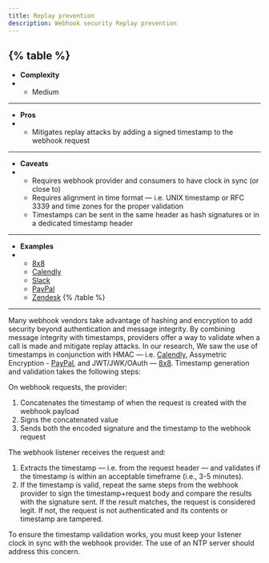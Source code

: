 ```yaml
---
title: Replay prevention
description: Webhook security Replay prevention 
--- 
```


{% table %}
---
* **Complexity**
* - Medium
---
* **Pros**
* - Mitigates replay attacks by adding a signed timestamp to the webhook request
---
* **Caveats**
* - Requires webhook provider and consumers to have clock in sync (or close to)
  - Requires alignment in time format — i.e. UNIX timestamp or RFC 3339 and time zones for the proper validation
  - Timestamps can be sent in the same header as hash signatures or in a dedicated timestamp header
---
* **Examples**
* - [8x8](https://developer.8x8.com/contactcenter/docs/verify-webhook-callbacks)
  - [Calendly](https://developer.calendly.com/api-docs/ZG9jOjM2MzE2MDM4-webhook-signatures)
  - [Slack](https://api.slack.com/authentication/verifying-requests-from-slack)
  - [PayPal](https://developer.paypal.com/api/rest/webhooks/#link-eventheadervalidation)
  - [Zendesk](https://developer.zendesk.com/documentation/event-connectors/webhooks/verifying/)
{% /table %}
---

Many webhook vendors take advantage of hashing and encryption to add security beyond authentication and message integrity. By combining message integrity with timestamps, providers offer a way to validate when a call is made and mitigate replay attacks. In our research, We saw the use of timestamps in conjunction with HMAC — i.e. [Calendly](https://developer.calendly.com/api-docs/ZG9jOjM2MzE2MDM4-webhook-signatures), Assymetric Encryption - [PayPal](https://developer.paypal.com/api/rest/webhooks/#link-eventheadervalidation), and JWT/JWK/OAuth — [8x8](https://developer.8x8.com/contactcenter/docs/verify-webhook-callbacks). Timestamp generation and validation takes the following steps:

On webhook requests, the provider:

1. Concatenates the timestamp of when the request is created with the webhook payload
1. Signs the concatenated value
1. Sends both the encoded signature and the timestamp to the webhook request

The webhook listener receives the request and:

1. Extracts the timestamp — i.e. from the request header — and validates if the timestamp is within an acceptable timeframe (i.e., 3-5 minutes).
1. If the timestamp is valid, repeat the same steps from the webhook provider to sign the timestamp+request body and compare the results with the signature sent. If the result matches, the request is considered legit. If not, the request is not authenticated and its contents or timestamp are tampered.

To ensure the timestamp validation works, you must keep your listener clock in sync with the webhook provider. The use of an NTP server should address this concern.